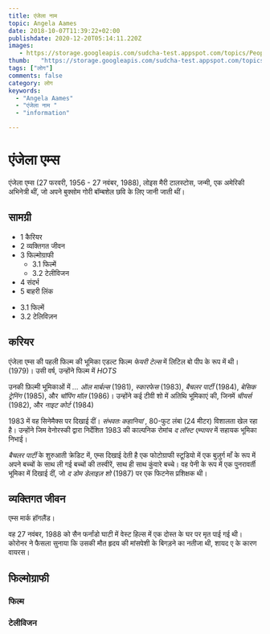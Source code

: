 ```yaml
---
title: एंजेला नाम 
topic: Angela Aames
date: 2018-10-07T11:39:22+02:00
publishdate: 2020-12-20T05:14:11.220Z
images: 
   - https://storage.googleapis.com/sudcha-test.appspot.com/topics/People/angela_aames/1.jpeg
thumb:   "https://storage.googleapis.com/sudcha-test.appspot.com/topics/People/angela_aames/thumb.jpeg"
tags: ["लोग"]
comments: false
category: लोग
keywords: 
  - "Angela Aames"
  - "एंजेला नाम "
  - "information"

---
```

<h1> एंजेला एम्स </h1> <p> </p> <p> एंजेला एम्स (27 फरवरी, 1956 - 27 नवंबर, 1988), लोइस मैरी टालस्टोस, जन्मी, एक अमेरिकी अभिनेत्री थीं, जो अपने बुक्सोम गोरी बॉम्बशेल छवि के लिए जानी जाती थीं। </p> <h2> सामग्री </h2> <ul> <li> 1 कैरियर </li> <li> 2 व्यक्तिगत जीवन </li> <li> 3 फिल्मोग्राफी <ul> <li> 3.1 फिल्में </li > <li> 3.2 टेलीविजन </li> </ul> </li> <li> 4 संदर्भ </li> <li> 5 बाहरी लिंक </li> </ul> <ul> <li> 3.1 फिल्में </li><li>3.2 टेलिविज़न </li> </ul> <h2> करियर </h2> <p> एंजेला एम्स की पहली फिल्म की भूमिका एडल्ट फिल्म <i> फेयरी टेल्स </i> में लिटिल बो पीप के रूप में थी। (1979)। उसी वर्ष, उन्होंने फिल्म में <i> HOTS </i (1979) में लिंडा "बूम-बूम" बैंग्स की भूमिका निभाई। </p> <p> उनकी फ़िल्मी भूमिकाओं में <i> ... ऑल मार्बल्स </i> (1981), <i> स्कारफेस </i> (1983), <i> बैचलर पार्टी </i> (1984), <i> बेसिक ट्रेनिंग </i> (1985), और <i> चॉपिंग मॉल </i> (1986)। उन्होंने कई टीवी शो में अतिथि भूमिकाएं की, जिनमें <i> चीयर्स </i> (1982), और <i> नाइट कोर्ट </i> (1984) </p> <p> 1983 में वह सिनेमैक्स पर दिखाई दीं। <i> संभवतः कहानियां </i>, 80-फुट लंबा (24 मीटर) विशालता खेल रहा है। उन्होंने जिम वेनोरस्की द्वारा निर्देशित 1983 की काल्पनिक रोमांच <i> द लॉस्ट एम्पायर </i> में सहायक भूमिका निभाई। </p> <p> <i> बैचलर पार्टी </i> के शुरुआती क्रेडिट में, एम्स दिखाई देती है एक फोटोग्राफी स्टूडियो में एक बुज़ुर्ग माँ के रूप में अपने बच्चों के साथ ली गई बच्चों की तस्वीरें, साथ ही साथ कुंवारे बच्चे। वह पेनी के रूप में एक पुनरावर्ती भूमिका में दिखाई दीं, जो <i> द डोम डेलाइज़ शो </i> (1987) पर एक फिटनेस प्रशिक्षक थी। </p> <h2> व्यक्तिगत जीवन </h2> <p> एम्स मार्क हॉगलैंड। </p> <p> वह 27 नवंबर, 1988 को सैन फर्नांडो घाटी में वेस्ट हिल्स में एक दोस्त के घर पर मृत पाई गई थी। कोरोनर ने फैसला सुनाया कि उसकी मौत हृदय की मांसपेशी के बिगड़ने का नतीजा थी, शायद ए के कारण वायरस। </p> <h2> फिल्मोग्राफी </h2> <h3> फिल्म </h3> <h3> टेलीविजन </h3> 